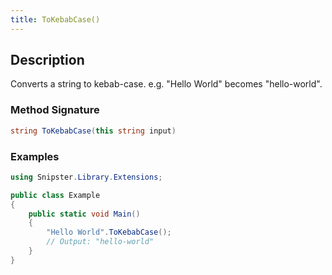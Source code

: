```yaml
---
title: ToKebabCase()
---
```


## Description
Converts a string to kebab-case. e.g. "Hello World" becomes "hello-world".

### Method Signature

```csharp
string ToKebabCase(this string input)
```
### Examples

```csharp
using Snipster.Library.Extensions;

public class Example
{
    public static void Main()
    {
        "Hello World".ToKebabCase();
        // Output: "hello-world"
    }
}
```